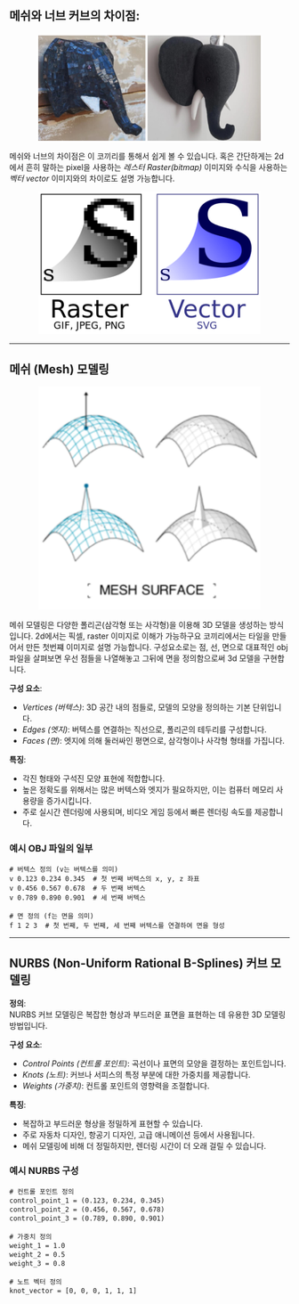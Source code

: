 ## 메쉬와 너브 커브의 차이점:

<p align="center">
  <img src="../../../img/meshnurb.png" alt="Advanced Digital" width = "400px">
</p>

메쉬와 너브의 차이점은 이 코끼리를 통해서 쉽게 볼 수 있습니다. 
혹은 간단하게는 2d에서 흔히 말하는 pixel을 사용하는 <i>레스터 Raster(bitmap)</i> 이미지와 수식을 사용하는 <i>벡터 vector</i> 이미지와의 차이로도 설명 가능합니다. 

<p align="center">
  <img src="../../../img/meshnurb2.png" alt="Advanced Digital" width = "400px">
</p>

----
## 메쉬 (Mesh) 모델링

<p align="center">
  <img src="../../../img/MESH.png" alt="Advanced Digital" width = "400px">
</p>

메쉬 모델링은 다양한 폴리곤(삼각형 또는 사각형)을 이용해 3D 모델을 생성하는 방식입니다.
2d에서는 픽셀, raster 이미지로 이해가 가능하구요 코끼리에서는 타일을 만들어서 만든 첫번쨰 이미지로 설명 가능합니다. 
구성요소로는 점, 선, 면으로 대표적인 obj파일을 살펴보면 우선 점들을 나열해놓고 그뒤에 면을 정의함으로써 3d 모델을 구현합니다. 

**구성 요소**:<br>
- <i>Vertices (버텍스)</i>: 3D 공간 내의 점들로, 모델의 모양을 정의하는 기본 단위입니다.<br>
- <i>Edges (엣지)</i>: 버텍스를 연결하는 직선으로, 폴리곤의 테두리를 구성합니다.<br>
- <i>Faces (면)</i>: 엣지에 의해 둘러싸인 평면으로, 삼각형이나 사각형 형태를 가집니다.<br>

**특징**:
- 각진 형태와 구석진 모양 표현에 적합합니다.<br>
- 높은 정확도를 위해서는 많은 버텍스와 엣지가 필요하지만, 이는 컴퓨터 메모리 사용량을 증가시킵니다.<br>
- 주로 실시간 렌더링에 사용되며, 비디오 게임 등에서 빠른 렌더링 속도를 제공합니다.

### 예시 OBJ 파일의 일부


```
# 버텍스 정의 (v는 버텍스를 의미)
v 0.123 0.234 0.345  # 첫 번째 버텍스의 x, y, z 좌표
v 0.456 0.567 0.678  # 두 번째 버텍스
v 0.789 0.890 0.901  # 세 번째 버텍스

# 면 정의 (f는 면을 의미)
f 1 2 3  # 첫 번째, 두 번째, 세 번째 버텍스를 연결하여 면을 형성
```

----
## NURBS (Non-Uniform Rational B-Splines) 커브 모델링

**정의**: <br>
NURBS 커브 모델링은 복잡한 형상과 부드러운 표면을 표현하는 데 유용한 3D 모델링 방법입니다.

**구성 요소**:<br>
- <i>Control Points (컨트롤 포인트)</i>: 곡선이나 표면의 모양을 결정하는 포인트입니다.<br>
- <i>Knots (노트)</i>: 커브나 서피스의 특정 부분에 대한 가중치를 제공합니다.<br>
- <i>Weights (가중치)</i>: 컨트롤 포인트의 영향력을 조절합니다.

**특징**:<br>
- 복잡하고 부드러운 형상을 정밀하게 표현할 수 있습니다.<br>
- 주로 자동차 디자인, 항공기 디자인, 고급 애니메이션 등에서 사용됩니다.<br>
- 메쉬 모델링에 비해 더 정밀하지만, 렌더링 시간이 더 오래 걸릴 수 있습니다.

### 예시 NURBS 구성

```
# 컨트롤 포인트 정의
control_point_1 = (0.123, 0.234, 0.345)
control_point_2 = (0.456, 0.567, 0.678)
control_point_3 = (0.789, 0.890, 0.901)

# 가중치 정의
weight_1 = 1.0
weight_2 = 0.5
weight_3 = 0.8

# 노트 벡터 정의
knot_vector = [0, 0, 0, 1, 1, 1]
```